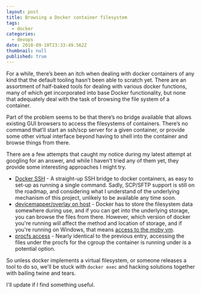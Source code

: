 ```yaml
---
layout: post
title: Browsing a Docker container filesystem
tags:
  - docker
categories:
  - devops
date: 2018-09-10T23:33:49.562Z
thumbnail: null
published: true
---
```

For a while, there’s been an itch when dealing with docker containers of any kind that the default tooling hasn’t been able to scratch yet. There are an assortment of half-baked tools for dealing with various docker functions, many of which get incorporated into base Docker functionality, but none that adequately deal with the task of browsing the file system of a container.

Part of the problem seems to be that there’s no bridge available that allows existing GUI browsers to access the filesystems of containers. There’s no command that’ll start an ssh/scp server for a given container, or provide some other virtual interface beyond having to shell into the container and browse things from there.

There are a few attempts that caught my notice during my latest attempt at googling for an answer, and while I haven’t tried any of them yet, they provide some interesting approaches I might try.

* [Docker SSH][1] - A straight-up SSH bridge to docker containers, as easy to set-up as running a single command. Sadly, SCP/SFTP support is still on the roadmap, and considering what I understand of the underlying mechanism of this project, unlikely to be available any time soon.
* [devicemapper/overlay on host][2] - Docker has to store the filesystem data somewhere during use, and if you can get into the underlying storage, you can browse the files from there. However, which version of docker you're running will affect the method and location of storage, and if you're running on Windows, that means [access to the moby vm][3].
* [procfs access][4] - Nearly identical to the previous entry, accessing the files under the procfs for the cgroup the container is running under is a potential option.

So unless docker implements a virtual filesystem, or someone releases a tool to do so, we'll be stuck with `docker exec` and hacking solutions together with bailing twine and tears.

I'll update if I find something useful.

[1]: https://hub.docker.com/r/jeroenpeeters/docker-ssh/
[2]: https://stackoverflow.com/a/27196037/41223
[3]: https://blog.jongallant.com/2017/11/ssh-into-docker-vm-windows/
[4]: https://superuser.com/a/1288058/307322

